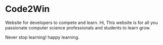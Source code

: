 # Code2Win
Website for developers to compete and learn.
Hi,
This website is for all you passionate computer science professionals and students to learn grow.

Never stop learning! happy learning.
